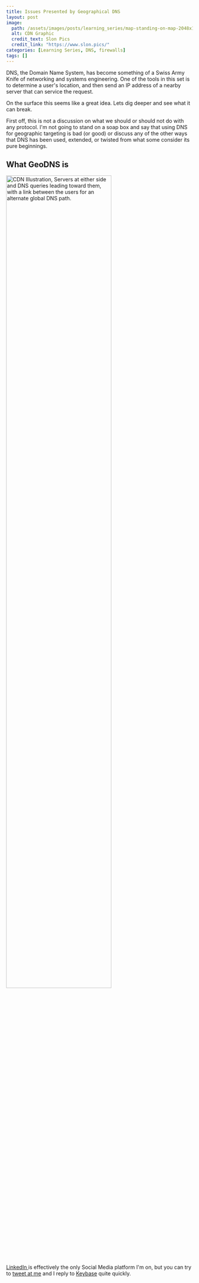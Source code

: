 ```yaml
---
title: Issues Presented by Geographical DNS
layout: post
image:
  path: /assets/images/posts/learning_series/map-standing-on-map-2048x1367.jpg
  alt: CDN Graphic
  credit_text: Slon Pics
  credit_link: "https://www.slon.pics/"
categories: [Learning Series, DNS, firewalls]
tags: []
---
```

DNS, the Domain Name System, has become something of a Swiss Army Knife of networking and systems engineering. One of the tools in this set is to determine a user's location, and then send an IP address of a nearby server that can service the request.

On the surface this seems like a great idea. Lets dig deeper and see what it can break.
<!--more-->

First off, this is not a discussion on what we should or should not do with any protocol. I'm not going to stand on a soap box and say that using DNS for geographic targeting is bad (or good) or discuss any of the other ways that DNS has been used, extended, or twisted from what some consider its pure beginnings.

## What GeoDNS is
<img src="/assets/images/posts/learning_series/cdn-regional-dns.png" alt="CDN Illustration, Servers at either side and DNS queries leading toward them, with a link between the users for an alternate global DNS path." title="CDN DNS Illustration" width="75%">


[LinkedIn ](https://www.linkedin.com/in/jmacego) is effectively the only Social Media platform I'm on, but you can try to [tweet at me](https://www.twitter.com/jmacego) and I reply to [Keybase](https://keybase.io/jmacego) quite quickly.
